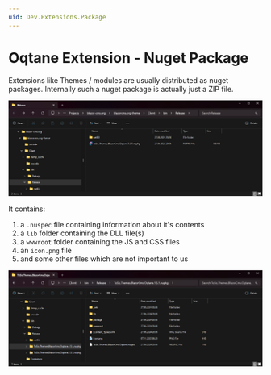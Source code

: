 ```yaml
---
uid: Dev.Extensions.Package
---
```


# Oqtane Extension - Nuget Package

Extensions like Themes / modules are usually distributed as nuget packages.
Internally such a nuget package is actually just a ZIP file.

<img src="./assets/oqtane-theme-nuget-file-in-folder.jpg" class="full-width">

It contains:

1. a `.nuspec` file containing information about it's contents
2. a `lib` folder containing the DLL file(s)
3. a `wwwroot` folder containing the JS and CSS files
4. an `icon.png` file
5. and some other files which are not important to us

<img src="./assets/oqtane-theme-nuget-file-unzipped.jpg" class="full-width">

